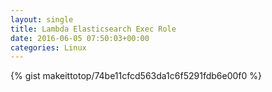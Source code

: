 ```yaml
---
layout: single                                                                                                              
title: Lambda Elasticsearch Exec Role                                                                                                                       
date: 2016-06-05 07:50:03+00:00                                                                                                                        
categories: Linux                                                                                                                
---                                                                                                                              
```


{% gist makeittotop/74be11cfcd563da1c6f5291fdb6e00f0 %}                                                                                                           

